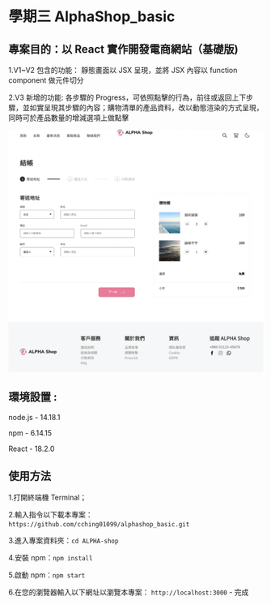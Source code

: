 # 學期三 AlphaShop_basic

## 專案目的：以 React 實作開發電商網站（基礎版)

1.V1~V2 包含的功能： 靜態畫面以 JSX 呈現，並將 JSX 內容以 function component 做元件切分

2.V3 新增的功能: 各步驟的 Progress，可依照點擊的行為，前往或返回上下步驟，並如實呈現其步驟的內容；購物清單的產品資料，改以動態渲染的方式呈現，同時可於產品數量的增減選項上做點擊

![Index page about alphashop_basic_cartupdate](./public/alphashop_basic_cartupdate.png)

## 環境設置 :

node.js - 14.18.1

npm - 6.14.15

React - 18.2.0

## 使用方法

1.打開終端機 Terminal；

2.輸入指令以下載本專案：`https://github.com/cching01099/alphashop_basic.git`

3.進入專案資料夾：`cd ALPHA-shop`

4.安裝 npm：`npm install`

5.啟動 npm：`npm start`

6.在您的瀏覽器輸入以下網址以瀏覽本專案： `http://localhost:3000` - 完成
